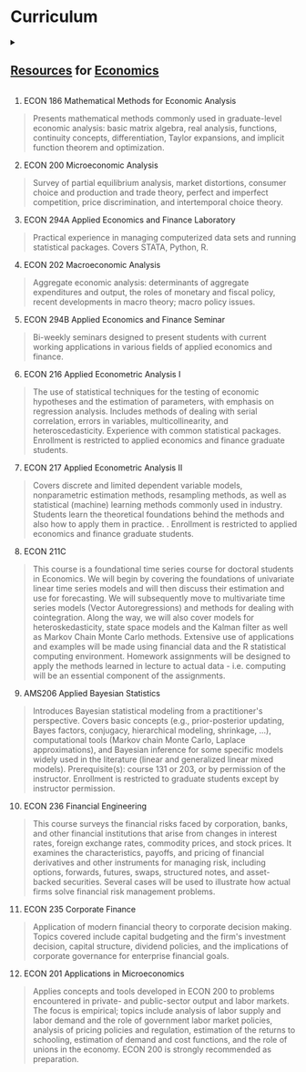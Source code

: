 # Curriculum

<details><summary><h2><a href="https://en.wikipedia.org/wiki/Category:Economics">Resources</a> for <a href="https://en.wikipedia.org/wiki/Outline_of_economics">Economics</a></h2></summary>

- [The History of Economic Thought Website](https://www.hetwebsite.net/het/)
- [Research Methods Resources](https://www.youtube.com/@mronkko)
- [Exploring Economics](https://www.exploring-economics.org/en/)
- [Stanford Institute for Economic Policy Research (SIEPR)](https://www.youtube.com/user/SIEPRatStanford)
- [Computation and Economics](https://www.youtube.com/channel/UCFat6uPNM2KnPlm5uDZnwmQ)
- [Mathematical and Quantitative Methods in Economics](https://en.wikipedia.org/wiki/Category:Mathematical_and_quantitative_methods_%28economics%29)
- [Cambridge Society for Economic Pluralism](https://www.cambridgepluralism.org/)
- [Rethinking Economics](https://www.rethinkeconomics.org/)
- [Mathematical and quantitative methods (economics)](https://en.wikipedia.org/wiki/Category:Mathematical_and_quantitative_methods_(economics))
- [Rebuilding Macroeconomics](https://www.rebuildingmacroeconomics.ac.uk/)

### [People](https://en.wikipedia.org/wiki/List_of_economists)
- [J Doyne Farmer](http://www.doynefarmer.com/about-me)
- [Victor Yakovenko](http://physics.umd.edu/~yakovenk/econophysics/)
- [Judea Pearl](http://bayes.cs.ucla.edu/jp_home.html)
- [Matheus Grasselli](https://ms.mcmaster.ca/~grasselli/)
- [Amartya Sen](https://www.econlib.org/library/Enc/bios/Sen.html)
- [Robert Solow](https://en.wikipedia.org/wiki/Robert_Solow)
- [Paul Samuelson](https://en.wikipedia.org/wiki/Paul_Samuelson)
- [Yanis Varoufakis](https://www.yanisvaroufakis.eu/)
- [Nicholas Economides](http://neconomides.stern.nyu.edu/networks/)
- [Dan Friedman](https://leeps.ucsc.edu/people/details/dan-friedman)
- [Hal Varian](http://people.ischool.berkeley.edu/~hal/people/hal/papers.html)
- [Omer Tamu](http://tamuz.caltech.edu/)
- [Adam Wierman](http://users.cms.caltech.edu/~adamw/)
- [Elchanan Mossel](http://math.mit.edu/~elmos/)
- [Raj Chetty](http://www.rajchetty.com/)
- [Susan Athey](https://athey.people.stanford.edu/research)
- [Matthew O. Jackson](https://web.stanford.edu/~jacksonm/papersarticles.html)
- [Angus Deaton](https://scholar.princeton.edu/deaton/publications)
- [Joseph Stiglitz](https://www8.gsb.columbia.edu/faculty/jstiglitz/)
- [Steven Pressman](https://en.wikipedia.org/wiki/Steven_Pressman_(economist))
- [Matthew Baron](https://www.johnson.cornell.edu/faculty-research/faculty/mdb327/)
- [Thomas Sargent](http://www.tomsargent.com/)
- [Sanjeev Goyal](http://www.econ.cam.ac.uk/people/faculty/sg472)
- [Paul Romer](https://paulromer.net/)
- [James Heckman](https://heckmanequation.org/)
- [Christopher Sims](http://www.princeton.edu/~sims/)
- [Kenneth Arrow](https://fsi.stanford.edu/people/kenneth_j_arrow/)
- [Bill Mitchell](http://www.billmitchell.org/)
- [Christopher Knittle](http://knittel.world/)
- [Jonas Peters](http://web.math.ku.dk/~peters/)
- [Markus K. Bunnermeier](https://scholar.princeton.edu/markus/classes)
- [Owen Zidar](https://scholar.princeton.edu/zidar/classes/)
- [Wei Kang](https://weikang9009.github.io/)
- [Leigh Tesfatsion](http://www2.econ.iastate.edu/tesfatsi/)
- [Oliver Hart](https://scholar.harvard.edu/hart/home)
- [Paul Milgrom](https://milgrom.people.stanford.edu/)
- [Steven Keen](https://en.wikipedia.org/wiki/Steve_Keen)
- [Art Owen](http://statweb.stanford.edu/~owen/)
- [Benjamin Golub](http://bengolub.net/)
- [Lars Vilhuber](https://www.vilhuber.com/lars/)
- [Reihnard Selten](https://en.wikipedia.org/wiki/Reinhard_Selten)
- [Hyman Minsky](https://en.wikipedia.org/wiki/Hyman_Minsky)
- [Talcott Parsons](https://en.wikipedia.org/wiki/Talcott_Parsons)
- [Robert Hodrick](https://en.wikipedia.org/wiki/Robert_J._Hodrick)
- [Joshua Angrist](https://economics.mit.edu/faculty/angrist)
- [David Card](https://davidcard.berkeley.edu/)
- [Guido Imbens](https://www.gsb.stanford.edu/faculty-research/faculty/guido-w-imbens)
- [John Cochrane](https://johnhcochrane.blogspot.com/)
- [Drew Fudenberg](https://economics.mit.edu/faculty/drewf)
- [Abhijit Banerjee](https://economics.mit.edu/faculty/banerjee)
- [Esther Duflo](https://economics.mit.edu/faculty/eduflo)
- [Michael Kremer](https://en.wikipedia.org/wiki/Michael_Kremer)
- [Franco Modigliani](https://en.wikipedia.org/wiki/Franco_Modigliani)
- [James Tobin](https://en.wikipedia.org/wiki/James_Tobin)
- [Friedman](https://en.wikipedia.org/wiki/Milton_Friedman)
- [Keynes](https://en.wikipedia.org/wiki/John_Maynard_Keynes)
- [Herbert A. Simon](https://www.cs.cmu.edu/simon/bio.html)
	* [Society](https://herbertsimonsociety.org/)
	* [Website](https://www.hetwebsite.net/het/profiles/simon.htm)
- [Matthew O. Jackson](https://web.stanford.edu/~jacksonm/)
- [Brian Arthur](https://en.wikipedia.org/wiki/W._Brian_Arthur)
- [Jozef Barunik (Networks)](https://barunik.github.io/)
- [Leeat Yariv](https://www.lyariv.com/)
- [Leigh S Tesfatsion](https://faculty.sites.iastate.edu/tesfatsi/)
- [Robert Hanneman](https://faculty.ucr.edu/~hanneman/)

### [Schools of Thought](https://en.wikipedia.org/wiki/Category:Schools_of_economic_thought) and [History of Economic Thought](https://en.wikipedia.org/wiki/Category:History_of_economic_thought)
1. [Mainstream](https://en.wikipedia.org/wiki/Mainstream_economics)
2. [Heterodox Economics](https://en.wikipedia.org/wiki/Heterodox_economics)
3. [Evolutionary Economics](https://en.wikipedia.org/wiki/Evolutionary_economics)
4. [Evolutionary_game_theory](https://en.wikipedia.org/wiki/Evolutionary_game_theory)
5. [Cooperative_game_theory](https://en.wikipedia.org/wiki/Cooperative_game_theory)
6. [Economic_methods](https://en.wikipedia.org/wiki/Category:Economic_methods)
7. [Economic_methodology](https://en.wikipedia.org/wiki/Category:Economic_methodology)
8. [Concepts and Theories](https://en.wikipedia.org/wiki/Category:Economic_theories)
9. [Carnegie School](https://en.wikipedia.org/wiki/Carnegie_School)

#### [Political Economy](https://en.wikipedia.org/wiki/Category:Political_economy)
1. [Ideologies](https://en.wikipedia.org/wiki/Category:Ideologies)
2. [Political Ideologies](https://en.wikipedia.org/wiki/Category:Political_ideologies)
	- [List of Political Ideologies](https://en.wikipedia.org/wiki/List_of_political_ideologies)
	- [Political Systems](https://en.wikipedia.org/wiki/Category:Political_systems)
3. [Political Philosophy](https://en.wikipedia.org/wiki/Category:Political_philosophy)
4. [Political Theories](https://en.wikipedia.org/wiki/Category:Political_theories)
5. [Political Science Theories](https://en.wikipedia.org/wiki/Category:Political_science_theories)
6. [Economic Systems](https://en.wikipedia.org/wiki/Category:Economic_systems)
7. [Economic Ideologies](https://en.wikipedia.org/wiki/Category:Economic_ideologies)

</details>

1. ECON 186 Mathematical Methods for Economic Analysis

> Presents mathematical methods commonly used in graduate-level economic analysis: basic matrix algebra, real analysis, functions, continuity concepts, differentiation, Taylor expansions, and implicit function theorem and optimization.

2. ECON 200 Microeconomic Analysis

> Survey of partial equilibrium analysis, market distortions, consumer choice and production and trade theory, perfect and imperfect competition, price discrimination, and intertemporal choice theory.

3. ECON 294A Applied Economics and Finance Laboratory

> Practical experience in managing computerized data sets and running statistical packages. Covers STATA, Python, R.

4. ECON 202 Macroeconomic Analysis

> Aggregate economic analysis: determinants of aggregate expenditures and output, the roles of monetary and fiscal policy, recent developments in macro theory; macro policy issues.

5. ECON 294B Applied Economics and Finance Seminar

> Bi-weekly seminars designed to present students with current working applications in various fields of applied economics and finance.

6. ECON 216 Applied Econometric Analysis I

> The use of statistical techniques for the testing of economic hypotheses and the estimation of parameters, with emphasis on regression analysis. Includes methods of dealing with serial correlation, errors in variables, multicollinearity, and heteroscedasticity. Experience with common statistical packages. Enrollment is restricted to applied economics and finance graduate students.

7. ECON 217 Applied Econometric Analysis II

> Covers discrete and limited dependent variable models, nonparametric estimation methods, resampling methods, as well as statistical (machine) learning methods commonly used in industry. Students learn the theoretical foundations behind the methods and also how to apply them in practice. . Enrollment is restricted to applied economics and finance graduate students.

8. ECON 211C

> This course is a foundational time series course for doctoral students in Economics. We will begin by covering the foundations of univariate linear time series models and will then discuss their estimation and use for forecasting. We will subsequently move to multivariate time series models (Vector Autoregressions) and methods for dealing with cointegration. Along the way, we will also cover models for heteroskedasticity, state space models and the Kalman filter as well as Markov Chain Monte Carlo methods. Extensive use of applications and examples will be made using financial data and the R statistical computing environment. Homework assignments will be designed to apply the methods learned in lecture to actual data - i.e. computing will be an essential component of the assignments.

9. AMS206 Applied Bayesian Statistics

> Introduces Bayesian statistical modeling from a practitioner's perspective. Covers basic concepts (e.g., prior-posterior updating, Bayes factors, conjugacy, hierarchical modeling, shrinkage, ...), computational tools (Markov chain Monte Carlo, Laplace approximations), and Bayesian inference for some specific models widely used in the literature (linear and generalized linear mixed models). Prerequisite(s): course 131 or 203, or by permission of the instructor. Enrollment is restricted to graduate students except by instructor permission.

10. ECON 236 Financial Engineering

> This course surveys the financial risks faced by corporation, banks, and other financial institutions that arise from changes in interest rates, foreign exchange rates, commodity prices, and stock prices. It examines the characteristics, payoffs, and pricing of financial derivatives and other instruments for managing risk, including options, forwards, futures, swaps, structured notes, and asset-backed securities. Several cases will be used to illustrate how actual firms solve financial risk management problems.

11. ECON 235 Corporate Finance

> Application of modern financial theory to corporate decision making. Topics covered include capital budgeting and the firm's investment decision, capital structure, dividend policies, and the implications of corporate governance for enterprise financial goals.

12. ECON 201 Applications in Microeconomics

> Applies concepts and tools developed in ECON 200 to problems encountered in private- and public-sector output and labor markets. The focus is empirical; topics include analysis of labor supply and labor demand and the role of government labor market policies, analysis of pricing policies and regulation, estimation of the returns to schooling, estimation of demand and cost functions, and the role of unions in the economy. ECON 200 is strongly recommended as preparation.